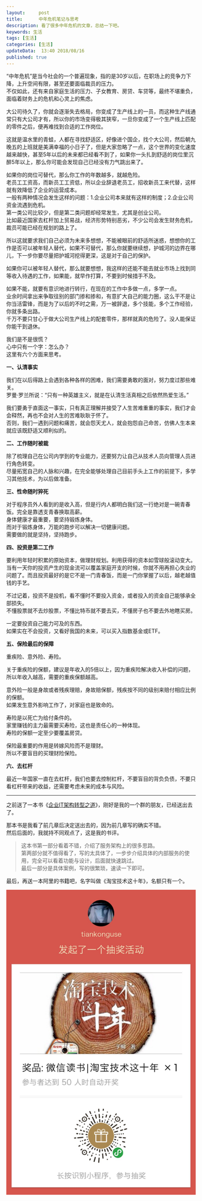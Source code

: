 ```yaml
---   
layout:     post  
title:      中年危机笔记与思考
description: 看了很多中年危机的文章，总结一下吧。      
keywords: 生活 
tags: [生活]  
categories: [生活]  
updateData:  13:40 2018/08/16   
published: true   
---  
```



“中年危机”是当今社会的一个普遍现象，指的是30岁以后，在职场上的竞争力下降，上升空间有限，甚至还要面临裁员的压力。  
不仅如此，还有来自家庭生活的压力、子女教育、房贷、车贷等，最终不堪重负，面临着财务上的危机和心灵上的焦虑。  



大公司待久了，你就会逐渐失去格局，你变成了生产线上的一员，而这种生产线通常只有大公司才有，所以你的市场变得极其狭窄，一旦你变成了一个生产线上匹配的零件之后，便再难找到合适的工作岗位。    


这就是温水里的青蛙，人都在寻找舒适区，好像进个国企，找个大公司，然后朝九晚五的上班就是美满幸福的小日子了，但是大家忽略了一点，这个世界的变化速度越来越快，甚至5年以后的未来都已经看不到了，如果你一头扎到舒适的岗位里沉醉5年以上，那么你可能会发现自己已经没有力气跳出来了。  


如果你的岗位可替代，那么你工作的年数越多，就越危险。  
老员工工资高，而新员工工资低，所以企业辞退老员工，招收新员工来代替，这样就有效降低了企业的运营成本。  
一般有两种情况会发生这样的问题：1.企业公司本来就有这样的制度；2.企业公司资金流遇到危机。  
第一类公司比较少，但是第二类问题却经常发生，尤其是创业公司。  
比如最近国家去杠杆加上贸易战，经济形势特别恶劣，不少公司会发生财务危机，裁员可能已经在规划的路上了。  


所以这就要求我们自己必须为未来多想想，不能被眼前的舒适所迷惑，想想你的工作是否可以被年轻人替代，如果不可替代，那么你就要继续想，护城河的边界在哪儿，下一步你要尽量把护城河挖得更深，这是对于自己的保护。  


如果你可以被年轻人替代，那么就要想想，我这样的还能不能去就业市场上找到同等收入待遇的工作，如果能，就早作打算，不要到时候措手不及。  


如果不能，就要有意识地进行转行，在现在的工作中多做一点，多学一点。  
业余时间拿出来争取往别的部门掺和掺和，有意扩大自己的能力圈，这么干不是让你当活雷锋，而是为了以后的不时之需，万一被辞退，多个技能，多个工作经验，你就多条出路。  
千万不要只甘心于做大公司生产线上的配套零件，那样就真的危险了。没人能保证你能干到退休。  

我们是不是很慌？  
心中只有一个字：怎么办？   
这里有六个方面来思考。  


**一、认清事实**    

我们在以后得路上会遇到各种各样的困难，我们需要勇敢的面对，努力度过那些难关。  
罗曼·罗兰所说：“只有一种英雄主义，就是在认清生活真相之后依然热爱生活。”  


我们要勇于直面这一事实，只有真正理解并接受了人生苦难重重的事实，我们才会会释然，再也不会对人生的苦难耿耿于怀了。  
否则，我们一遇到问题和痛苦，就会怨天尤人，就会抱怨自己命苦，仿佛人生本来就应该既舒适又顺利似的。  


**二、工作随时被裁**  

除了梳理自己在公司内学到的专业能力，还要努力让自己从技术人员向管理人员进行角色转变。  
尽量拓宽自己的人脉和兴趣，在完全能够处理自己目前手头上工作的前提下，多学习其他技术，为以后做准备。  


**三、性命随时猝死**  

对于程序员外人看到的是收入高，但是行内人都明白我们这一行绝对是一碗青春饭。完全是靠透支青春换取高薪。  
身体健康才最重要，要坚持锻炼身体。  
而对于锻炼身体，万能的跑步可以解决一切健康问题。  
需要做的就是坚持，坚持跑步。  


**四、投资是第二工作**  

要利用年轻时积累的原始资本，做理财规划。利用获得的资本如雪球般滚动变大。  
当有一天你的投资产生的现金流可以覆盖家庭开支的时候，你就不用再担心失业的问题了。而且投资最好的是它不是一门青春饭，而是一门你掌握了以后，越老越值钱的手艺。  


不过记着，投资不是投机，看不懂时不要投入资金，或者投入的资金自己能够承全部损失。  
不懂股票就不去炒股票，不懂比特币就不要去买，不懂房子也不要去外地瞎买房。  


一定要投资自己能力可及的东西。  
如果实在不会投资，又看好我国的未来，可以买入指数基金或ETF。  


**五、保险最后的保障**  


重疾险、意外险、寿险。  


关于重疾险的保额，建议是年收入的5倍以上，因为重疾险解决收入补偿的问题，所以年收入越高，需要的重疾保额越高。  


意外险一般是身故或者残疾理赔，身故赔保额，残疾按不同的级别来赔付相应比例的保额。  
如果发生意外影响工作了，对家庭也是致命的。  


寿险是以死亡为给付条件的。  
家里赚钱的主力最需要买寿险，这也是责任心的一种体现。  
寿险的保额一定至少要覆盖房贷。  


保险最重要的作用是转嫁风险而不是理财。  
所以不要盲目的买理财险保险。  


**六、去杠杆**  

最近一年国家一直在去杠杆，我们也要去控制杠杆，不要盲目的背负负债，不要只看杠杆带来的收益，还需要考虑未来的成本与风险。  


----

之前送了一本书《[企业IT架构转型之道](https://mp.weixin.qq.com/s/-NywdtXZjoQscyPf2J_UEw)》，刚好是我的一个群的朋友，已经送出去了。  


那本书是我看了前几章后决定送出去的，因为前几章写的确实不错。  
然后后面的，我就持不同观点了，这是我的书评。  


> 这本书第一部分看着不错，介绍了服务架构上的很多思路。  
> 第两部分就不值得看了，写的太具体了，一步步介绍具体的内部服务的使用，完全可以看着功能与设计，后面就快速跳过。  
> 最后一部分是具体案例，写的很繁琐，速读一下即可。  

最后，再送一本阿里的书籍吧，名字叫做《淘宝技术这十年》，名额只有一个。  

![](/images/2018/08/20180816132302.jpg) 